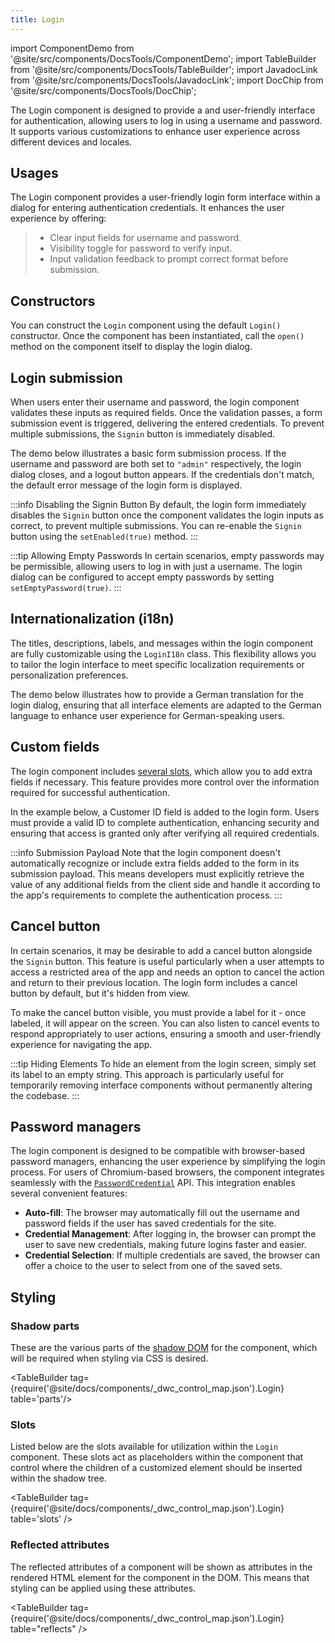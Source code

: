 ```yaml
---
title: Login
---
```


import ComponentDemo from '@site/src/components/DocsTools/ComponentDemo';
import TableBuilder from '@site/src/components/DocsTools/TableBuilder';
import JavadocLink from '@site/src/components/DocsTools/JavadocLink';
import DocChip from '@site/src/components/DocsTools/DocChip';

<DocChip chip='shadow' />

<DocChip chip='name' label="dwc-login" />

<JavadocLink type="foundation" location="com/webforj/component/login/Login" top='true'/>

The Login component is designed to provide a and user-friendly interface for authentication, allowing users to log in using a username and password. It supports various customizations to enhance user experience across different devices and locales.

<ComponentDemo 
path='https://demo.webforj.com/webapp/controlsamples?class=componentdemos.login.LoginBasic' 
javaE='https://raw.githubusercontent.com/webforj/ControlSamples/main/src/main/java/componentdemos/login/LoginBasic.java'
height = '450px'
/>

## Usages

The Login component provides a user-friendly login form interface within a dialog for entering authentication credentials. It enhances the user experience by offering:
   >- Clear input fields for username and password.
   >- Visibility toggle for password to verify input.
   >- Input validation feedback to prompt correct format before submission.

## Constructors

You can construct the `Login` component using the default `Login()` constructor. Once the component has been instantiated, call the `open()` method on the component itself to display the login dialog.


## Login submission

When users enter their username and password, the login component validates these inputs as required fields. Once the validation passes, a form submission event is triggered, delivering the entered credentials. To prevent multiple submissions, the `Signin` button is immediately disabled.

The demo below illustrates a basic form submission process. If the username and password are both set to `"admin"` respectively, the login dialog closes, and a logout button appears. If the credentials don't match, the default error message of the login form is displayed.

<ComponentDemo 
path='https://demo.webforj.com/webapp/controlsamples?class=componentdemos.login.LoginSubmission' 
javaE='https://raw.githubusercontent.com/webforj/ControlSamples/main/src/main/java/componentdemos/login/LoginSubmission.java'
height = '450px'
/>

:::info Disabling the Signin Button
By default, the login form immediately disables the `Signin` button once the component validates the login inputs as correct, to prevent multiple submissions. You can re-enable the `Signin` button using the `setEnabled(true)` method.
:::

:::tip Allowing Empty Passwords
In certain scenarios, empty passwords may be permissible, allowing users to log in with just a username. The login dialog can be configured to accept empty passwords by setting `setEmptyPassword(true)`.
:::

## Internationalization (i18n)

The titles, descriptions, labels, and messages within the login component are fully customizable using the `LoginI18n` class. This flexibility allows you to tailor the login interface to meet specific localization requirements or personalization preferences.

The demo below illustrates how to provide a German translation for the login dialog, ensuring that all interface elements are adapted to the German language to enhance user experience for German-speaking users.

<ComponentDemo 
path='https://demo.webforj.com/webapp/controlsamples?class=componentdemos.login.LoginInternationalization' 
javaE='https://raw.githubusercontent.com/webforj/ControlSamples/main/src/main/java/componentdemos/login/LoginInternationalization.java'
height = '500px'
/>

## Custom fields

The login component includes [several slots](#slots), which allow you to add extra fields if necessary. This feature provides more control over the information required for successful authentication.

In the example below, a Customer ID field is added to the login form. Users must provide a valid ID to complete authentication, enhancing security and ensuring that access is granted only after verifying all required credentials.

<ComponentDemo 
path='https://demo.webforj.com/webapp/controlsamples?class=componentdemos.login.LoginCustomFields' 
javaE='https://raw.githubusercontent.com/webforj/ControlSamples/main/src/main/java/componentdemos/login/LoginCustomFields.java'
cssURL='https://raw.githubusercontent.com/webforj/ControlSamples/main/src/main/resources/css/login/LoginCustomFields/style.css'
height = '700px'
/>

:::info Submission Payload
Note that the login component doesn't automatically recognize or include extra fields added to the form in its submission payload. This means developers must explicitly retrieve the value of any additional fields from the client side and handle it according to the app's requirements to complete the authentication process.
:::

## Cancel button

In certain scenarios, it may be desirable to add a cancel button alongside the `Signin` button. This feature is useful particularly when a user attempts to access a restricted area of the app and needs an option to cancel the action and return to their previous location. The login form includes a cancel button by default, but it's hidden from view.

To make the cancel button visible, you must provide a label for it - once labeled, it will appear on the screen. You can also listen to cancel events to respond appropriately to user actions, ensuring a smooth and user-friendly experience for navigating the app.

<ComponentDemo 
path='https://demo.webforj.com/webapp/controlsamples?class=componentdemos.login.LoginCancelButton' 
javaE='https://raw.githubusercontent.com/webforj/ControlSamples/main/src/main/java/componentdemos/login/LoginCancelButton.java'
height = '450px'
/>

:::tip Hiding Elements
To hide an element from the login screen, simply set its label to an empty string. This approach is particularly useful for temporarily removing interface components without permanently altering the codebase.
:::

## Password managers

The login component is designed to be compatible with browser-based password managers, enhancing the user experience by simplifying the login process. For users of Chromium-based browsers, the component integrates seamlessly with the [`PasswordCredential`](https://developer.mozilla.org/en-US/docs/Web/API/PasswordCredential) API. This integration enables several convenient features:

- **Auto-fill**: The browser may automatically fill out the username and password fields if the user has saved credentials for the site.
- **Credential Management**: After logging in, the browser can prompt the user to save new credentials, making future logins faster and easier.
- **Credential Selection**: If multiple credentials are saved, the browser can offer a choice to the user to select from one of the saved sets.

## Styling

### Shadow parts

These are the various parts of the [shadow DOM](../glossary#shadow-dom) for the component, which will be required when styling via CSS is desired.

<TableBuilder tag={require('@site/docs/components/_dwc_control_map.json').Login} table='parts'/>

### Slots

Listed below are the slots available for utilization within the `Login` component. These slots act as placeholders within the component that control where the children of a customized element should be inserted within the shadow tree.

<TableBuilder tag={require('@site/docs/components/_dwc_control_map.json').Login} table='slots' />

### Reflected attributes

The reflected attributes of a component will be shown as attributes in the rendered HTML element for the component in the DOM. This means that styling can be applied using these attributes.

<TableBuilder tag={require('@site/docs/components/_dwc_control_map.json').Login} table="reflects" />
